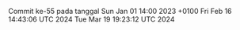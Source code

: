 Commit ke-55 pada tanggal Sun Jan 01 14:00 2023 +0100
Fri Feb 16 14:43:06 UTC 2024
Tue Mar 19 19:23:12 UTC 2024
